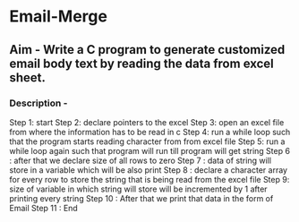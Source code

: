 # Email-Merge
## Aim - Write a C program to generate customized email body text by reading the data from excel sheet.
### Description -
Step 1: start
Step 2: declare pointers to the excel
Step 3: open an excel file from where the information has to be read in c
Step 4: run a while loop such that the program starts reading character from from excel file
Step 5: run a while loop again such that program will run till program will get string
Step 6 : after that we declare size of all rows to zero
Step 7 : data of string will store in a variable which will be also print
Step 8 : declare a character array for every row to store the string that is being read from the excel file
Step 9: size of variable in which string will store will be incremented by 1 after printing every string
Step 10 : After that we print that data in the form of Email
Step 11 : End
